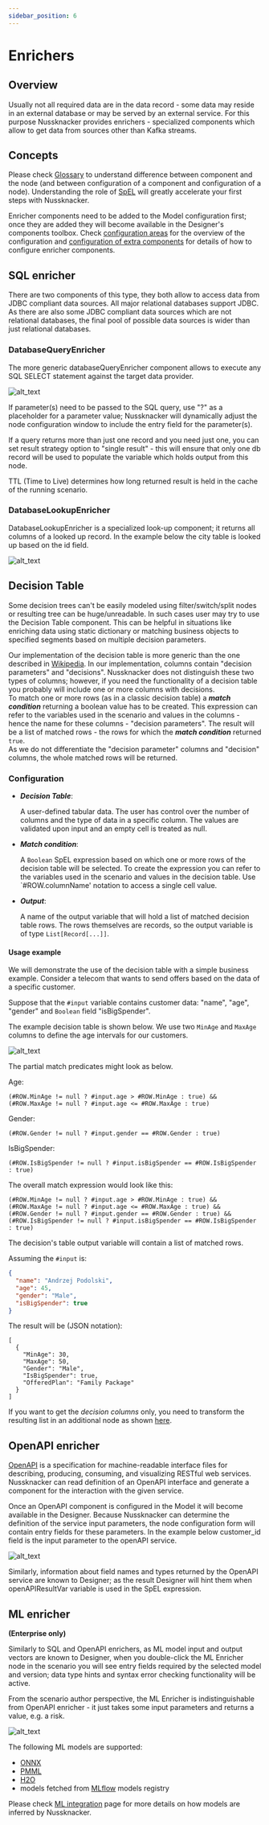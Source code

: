 ```yaml
---
sidebar_position: 6
---
```


# Enrichers

## Overview

Usually not all required data are in the data record - some data may reside in an external database or may be served by an external service. For this purpose Nussknacker provides enrichers - specialized components which allow to get data from sources other than Kafka streams.


## Concepts

Please check [Glossary](../about/GLOSSARY.md) to understand difference between component and the node (and between configuration of a component and configuration of a node). Understanding the role of [SpEL](../scenarios_authoring/Intro.md#spel) will greatly accelerate your first steps with Nussknacker. 


Enricher components need to be added to the Model configuration first; once they are added they will become available in the Designer's components toolbox. Check [configuration areas](../configuration/index.mdx#configuration-areas) for the overview of the configuration and [configuration of extra components](../integration/OpenAPI.md) for details of how to configure enricher components.


## SQL enricher

There are two components of this type, they both allow to access data from JDBC compliant data sources. All major relational databases support JDBC. As there are also some JDBC compliant data sources which are not relational databases, the final pool of possible data sources is wider than just relational databases. 

### DatabaseQueryEnricher

The more generic databaseQueryEnricher component allows to execute any SQL SELECT statement against the target data provider. 

![alt_text](img/databaseQueryEnricher.png "databaseQuery Enricher")

If parameter(s) need to be passed to the SQL query, use "?" as a placeholder for a parameter value; Nussknacker will dynamically adjust the node configuration window to include the entry field for the parameter(s). 
   

If a query returns more than just one record and you need just one, you can set result strategy option to "single result" - this will ensure that only one db record will be used to populate the variable which holds output from this node. 


TTL (Time to Live) determines how long returned result is held in the cache of the running scenario. 

### DatabaseLookupEnricher

DatabaseLookupEnricher is a specialized look-up component; it returns all columns of a looked up record. In the example below the city table is looked up based on the id field. 

![alt_text](img/databaseLookupEnricher.png "databaseLookup Enricher")

## Decision Table

Some decision trees can't be easily modeled using filter/switch/split nodes or resulting tree can be huge/unreadable. In such cases user may try to use the Decision Table component. This can be helpful in situations like enriching data using static dictionary or matching business objects to specified segments based on multiple decision parameters.

Our implementation of the decision table is more generic than the one described in [Wikipedia](https://en.wikipedia.org/wiki/Decision_table). 
In our implementation, columns contain "decision parameters" and "decisions". 
Nussknacker does not distinguish these two types of columns; however, if you need the functionality of a decision table you probably will include one or more columns with decisions.  
To match one or more rows (as in a classic decision table) a **_match condition_** returning a boolean value has to be created. 
This expression can refer to the variables used in the scenario and values in the columns - hence the name for these columns - "decision parameters". 
The result will be a list of matched rows - the rows for which the **_match condition_** returned `true`.  
As we do not differentiate the "decision parameter" columns and "decision" columns, the whole matched rows will be returned.

### Configuration

- **_Decision Table_**: 

  A user-defined tabular data. The user has control over the number of columns and the type of data in a specific column. 
  The values are validated upon input and an empty cell is treated as null.
- **_Match condition_**: 
 
  A `Boolean` SpEL expression based on which one or more rows of the decision table will be selected. To create the expression you can refer to the variables used in the scenario and values in the decision table. Use `#ROW.columnName' notation to access a single cell value. 
  
- **_Output_**: 

  A name of the output variable that will hold a list of matched decision table rows. The rows themselves are records, so the output variable is of type `List[Record[...]]`.

#### Usage example

We will demonstrate the use of the decision table with a simple business example. Consider a telecom that wants to send offers 
based on the data of a specific customer.

Suppose that the `#input` variable contains customer data: "name", "age", "gender" and  `Boolean` field "isBigSpender".
 
The example decision table is shown below. We use two `MinAge` and `MaxAge` columns to define the age intervals 
for our customers.

![alt_text](img/decisionTableData.png "Basic decision table.")

The partial match predicates might look as below.

Age:
```
(#ROW.MinAge != null ? #input.age > #ROW.MinAge : true) && 
(#ROW.MaxAge != null ? #input.age <= #ROW.MaxAge : true)
```

Gender:
```
(#ROW.Gender != null ? #input.gender == #ROW.Gender : true)
```

IsBigSpender:
```
(#ROW.IsBigSpender != null ? #input.isBigSpender == #ROW.IsBigSpender : true)
``` 

The overall match expression would look like this:
```
(#ROW.MinAge != null ? #input.age > #ROW.MinAge : true) && 
(#ROW.MaxAge != null ? #input.age <= #ROW.MaxAge : true) && 
(#ROW.Gender != null ? #input.gender == #ROW.Gender : true) && 
(#ROW.IsBigSpender != null ? #input.isBigSpender == #ROW.IsBigSpender : true)
```

The decision's table output variable will contain a list of matched rows.


Assuming the `#input` is:
```json
{
  "name": "Andrzej Podolski",
  "age": 45,
  "gender": "Male",
  "isBigSpender": true
}
```

The result will be (JSON notation):
```
[
  { 
    "MinAge": 30,
    "MaxAge": 50,
    "Gender": "Male",
    "IsBigSpender": true,
    "OfferedPlan": "Family Package"
  }
]
```

If you want to get the _decision columns_ only, you need to transform the resulting list in an additional node as shown [here](Spel.md#transforming-lists). 

  
## OpenAPI enricher

[OpenAPI](https://swagger.io) is a specification for machine-readable interface files for describing, producing, 
consuming, and visualizing RESTful web services. Nussknacker can read definition of an OpenAPI interface and 
generate a component for the interaction with the given service.

Once an OpenAPI component is configured in the Model it will become available in the Designer. Because Nussknacker 
can determine the definition of the service input parameters, the node configuration form will contain entry fields 
for these parameters. In the example below customer_id field is the input parameter to the openAPI service. 

![alt_text](img/openApiEnricher.png "openAPI Enricher")

Similarly, information about field names and types returned by the OpenAPI service are known to Designer; as the result Designer will hint them when openAPIResultVar variable is used in the SpEL expression. 
     
   
## ML enricher
**(Enterprise only)**

Similarly to SQL and OpenAPI enrichers, as ML model input and output vectors are known to Designer, when you double-click 
the ML Enricher node in the scenario you will see entry fields required by the selected model and version;
data type hints and syntax error checking functionality will be active.

From the scenario author perspective, the ML Enricher is indistinguishable from OpenAPI enricher - it just takes 
some input parameters and returns a value, e.g. a risk.

![alt_text](img/mlEnricherForm.png "ML Enricher")

The following ML models are supported:
- [ONNX](https://onnx.ai/)
- [PMML](https://en.wikipedia.org/wiki/Predictive_Model_Markup_Language)
- [H2O](https://h2o.ai/)
- models fetched from [MLflow](https://mlflow.org/) models registry

Please check [ML integration](../integration/MachineLearning.md) page for more details on how models are inferred by Nussknacker.
